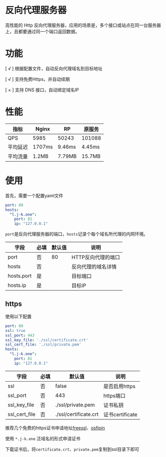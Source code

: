 # 反向代理服务器

高性能的 Http 反向代理服务器，应用的场景是，多个接口或站点在同一台服务器上，且都要通过同一个端口返回数据。

# 功能

[ √ ] 根据配置文件，自动反向代理域名到目标地址

[ √ ] 支持免费Https，并自动续期

[ × ] 支持 DNS 接口，自动绑定域名IP

# 性能
|指标| Nginx | RP | 原服务|
| ---   | ---   | --- | --- |
| QPS   |  5985  |  50243  | 101088 |
| 平均延迟   |  1707ms  |  9.46ms  | 4.45ms |
| 平均流量   |  1.2MB  |  7.79MB  | 15.7MB |

# 使用

首先，需要一个配置yaml文件
```yaml
port: 80
hosts:
  "l.j-k.one":
    port: 81
    ip: "127.0.0.1"
```
`port`是反向代理服务器的端口，`hosts`记录个每个域名所代理的内网环境。

|字段| 必填 | 默认值 | 说明 |
| ---   | ---  | ---     | --- |
| port   |  否  | 80|  HTTP反向代理的端口  |
| hosts   |  否  ||  反向代理的域名详情  |
| hosts.port   |  是  ||  目标端口  |
| hosts.ip   |  是  ||  目标IP  |


## https

使用以下配置
```yaml
port: 80
ssl: true
ssl_port: 443
ssl_key_file: './ssl/certificate.crt'
ssl_cert_file: './ssl/private.pem'
hosts:
  "l.j-k.one":
    port: 81
    ip: "127.0.0.1"
```

|字段| 必填 | 默认值 | 说明 |
| ---   | ---  | ---     | --- |
| ssl   |  否  | false|  是否启用https  |
| ssl_port   |  否  |443|  https端口  |
| ssl_key_file   |  否  | ./ssl/private.pem|  证书私钥  |
| ssl_cert_file   |  否  | ./ssl/certificate.crt|  证书certificate  |

推荐几个免费的https证书申请地址[freessl](https://freessl.cn/)、[osfipin](https://letsencrypt.osfipin.com/)

使用 `*.j-k.one` 泛域名的形式申请证书

下载证书后，将`certificate.crt`、`private.pem`复制到ssl目录下即可
